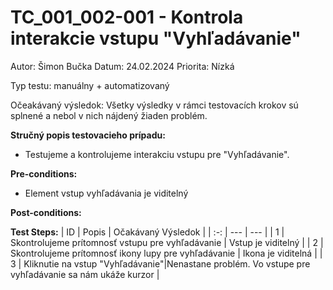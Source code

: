 # TC_001_002-001 - Kontrola interakcie vstupu "Vyhľadávanie"

Autor: Šimon Bučka
Datum: 24.02.2024
Priorita: Nízká

Typ testu: manuálny + automatizovaný

Očeakávaný výsledok: Všetky výsledky v rámci testovacích krokov sú splnené a nebol v nich nájdený žiaden problém.

**Stručný popis testovacieho prípadu:**

- Testujeme a kontrolujeme interakciu vstupu pre "Vyhľadávanie".

**Pre-conditions:**

- Element vstup vyhľadávania je viditelný <!-- toto asi nebude dobre, keďže pre-condition je rovnaká ako prvý krok -->

**Post-conditions:**

**Test Steps:**
| ID | Popis | Očakávaný Výsledok |
| :-: | --- | --- |
| 1 | Skontrolujeme prítomnosť vstupu pre vyhľadávanie | Vstup je viditelný |
| 2 | Skontrolujeme prítomnosť ikony lupy pre vyhľadávanie | Ikona je viditelná |
| 3 | Kliknutie na vstup "Vyhľadávanie"|Nenastane problém. Vo vstupe pre vyhľadávanie sa nám ukáže kurzor |
